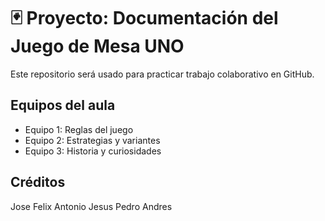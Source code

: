 # 🃏 Proyecto: Documentación del Juego de Mesa UNO

Este repositorio será usado para practicar trabajo colaborativo en GitHub.

## Equipos del aula
- Equipo 1: Reglas del juego  
- Equipo 2: Estrategias y variantes  
- Equipo 3: Historia y curiosidades

## Créditos
Jose
Felix
Antonio Jesus
Pedro
Andres